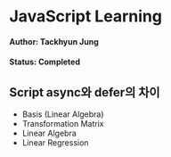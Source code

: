 # JavaScript Learning

#### Author: Tackhyun Jung

#### Status: Completed

## Script async와 defer의 차이
* Basis (Linear Algebra)
* Transformation Matrix
* Linear Algebra
* Linear Regression

